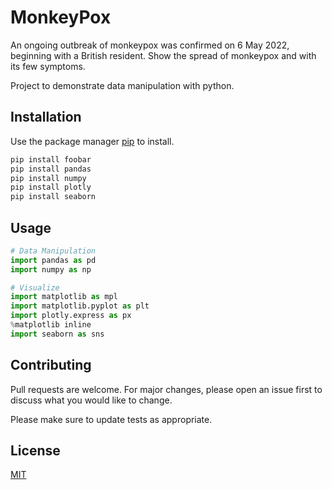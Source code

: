 # MonkeyPox
An ongoing outbreak of monkeypox was confirmed on 6 May 2022, beginning with a British resident. Show the spread of monkeypox and with its few symptoms.

Project to demonstrate data manipulation with python.

## Installation

Use the package manager [pip](https://pip.pypa.io/en/stable/) to install.

```bash
pip install foobar
pip install pandas
pip install numpy
pip install plotly
pip install seaborn
```

## Usage

```python
# Data Manipulation
import pandas as pd
import numpy as np

# Visualize
import matplotlib as mpl
import matplotlib.pyplot as plt
import plotly.express as px
%matplotlib inline
import seaborn as sns
```

## Contributing
Pull requests are welcome. For major changes, please open an issue first to discuss what you would like to change.

Please make sure to update tests as appropriate.

## License
[MIT](https://choosealicense.com/licenses/mit/)